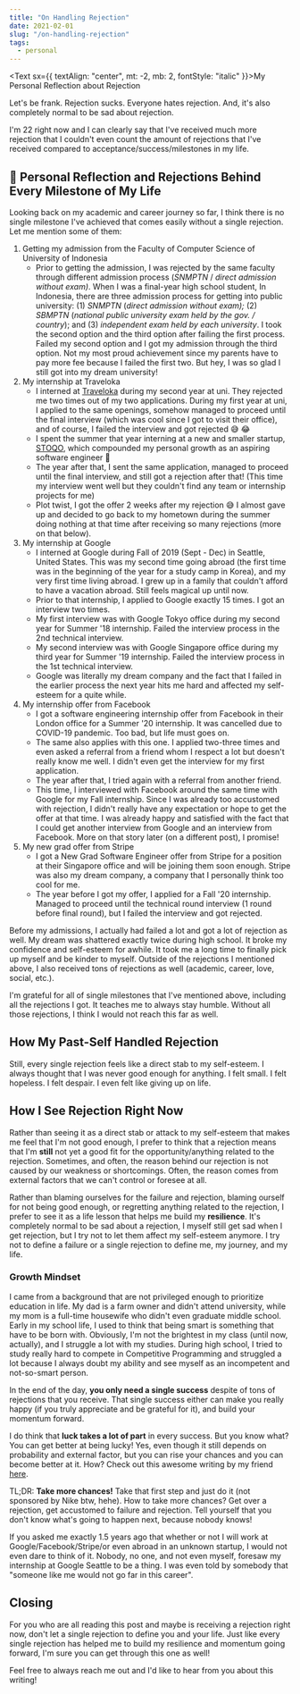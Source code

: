 ```yaml
---
title: "On Handling Rejection"
date: 2021-02-01
slug: "/on-handling-rejection"
tags:
  - personal
---
```


<Text sx={{ textAlign: "center", mt: -2, mb: 2, fontStyle: "italic" }}>My Personal Reflection about Rejection</Text>

Let's be frank. Rejection sucks. Everyone hates rejection. And, it's also completely normal to be sad about rejection.

I'm 22 right now and I can clearly say that I've received much more rejection that I couldn't even count the amount of rejections that I've received compared to acceptance/success/milestones in my life.

## 📔 Personal Reflection and Rejections Behind Every Milestone of My Life

Looking back on my academic and career journey so far, I think there is no single milestone I've achieved that comes easily without a single rejection. Let me mention some of them:

1. Getting my admission from the Faculty of Computer Science of University of Indonesia
   - Prior to getting the admission, I was rejected by the same faculty through different admission process (_SNMPTN_ / _direct admission without exam)_. When I was a final-year high school student, In Indonesia, there are three admission process for getting into public university: (1) _SNMPTN_ (_direct admission without exam);_ (2) _SBMPTN_ (_national public university exam held by the gov. / country_); and (3) _independent exam held by each university_. I took the second option and the third option after failing the first process. Failed my second option and I got my admission through the third option. Not my most proud achievement since my parents have to pay more fee because I failed the first two. But hey, I was so glad I still got into my dream university!
2. My internship at Traveloka
   - I interned at [Traveloka](https://www.traveloka.com) during my second year at uni. They rejected me two times out of my two applications. During my first year at uni, I applied to the same openings, somehow managed to proceed until the final interview (which was cool since I got to visit their office), and of course, I failed the interview and got rejected 😅 😂
   - I spent the summer that year interning at a new and smaller startup, [STOQO](https://www.linkedin.com/company/stoqo-technologies), which compounded my personal growth as an aspiring software engineer 🚀
   - The year after that, I sent the same application, managed to proceed until the final interview, and still got a rejection after that! (This time my interview went well but they couldn't find any team or internship projects for me)
   - Plot twist, I got the offer 2 weeks after my rejection 😅 I almost gave up and decided to go back to my hometown during the summer doing nothing at that time after receiving so many rejections (more on that below).
3. My internship at Google
   - I interned at Google during Fall of 2019 (Sept - Dec) in Seattle, United States. This was my second time going abroad (the first time was in the beginning of the year for a study camp in Korea), and my very first time living abroad. I grew up in a family that couldn't afford to have a vacation abroad. Still feels magical up until now.
   - Prior to that internship, I applied to Google exactly 15 times. I got an interview two times.
   - My first interview was with Google Tokyo office during my second year for Summer '18 internship. Failed the interview process in the 2nd technical interview.
   - My second interview was with Google Singapore office during my third year for Summer '19 internship. Failed the interview process in the 1st technical interview.
   - Google was literally my dream company and the fact that I failed in the earlier process the next year hits me hard and affected my self-esteem for a quite while.
4. My internship offer from Facebook
   - I got a software engineering internship offer from Facebook in their London office for a Summer '20 internship. It was cancelled due to COVID-19 pandemic. Too bad, but life must goes on.
   - The same also applies with this one. I applied two-three times and even asked a referral from a friend whom I respect a lot but doesn't really know me well. I didn't even get the interview for my first application.
   - The year after that, I tried again with a referral from another friend.
   - This time, I interviewed with Facebook around the same time with Google for my Fall internship. Since I was already too accustomed with rejection, I didn't really have any expectation or hope to get the offer at that time. I was already happy and satisfied with the fact that I could get another interview from Google and an interview from Facebook. More on that story later (on a different post), I promise!
5. My new grad offer from Stripe
   - I got a New Grad Software Engineer offer from Stripe for a position at their Singapore office and will be joining them soon enough. Stripe was also my dream company, a company that I personally think too cool for me.
   - The year before I got my offer, I applied for a Fall '20 internship. Managed to proceed until the technical round interview (1 round before final round), but I failed the interview and got rejected.

Before my admissions, I actually had failed a lot and got a lot of rejection as well. My dream was shattered exactly twice during high school. It broke my confidence and self-esteem for awhile. It took me a long time to finally pick up myself and be kinder to myself. Outside of the rejections I mentioned above, I also received tons of rejections as well (academic, career, love, social, etc.).

I'm grateful for all of single milestones that I've mentioned above, including all the rejections I got. It teaches me to always stay humble. Without all those rejections, I think I would not reach this far as well.

## How My Past-Self Handled Rejection

Still, every single rejection feels like a direct stab to my self-esteem. I always thought that I was never good enough for anything. I felt small. I felt hopeless. I felt despair. I even felt like giving up on life.

## How I See Rejection Right Now

Rather than seeing it as a direct stab or attack to my self-esteem that makes me feel that I'm not good enough, I prefer to think that a rejection means that I'm **still** not yet a good fit for the opportunity/anything related to the rejection. Sometimes, and often, the reason behind our rejection is not caused by our weakness or shortcomings. Often, the reason comes from external factors that we can't control or foresee at all.

Rather than blaming ourselves for the failure and rejection, blaming ourself for not being good enough, or regretting anything related to the rejection, I prefer to see it as a life lesson that helps me build my **resilience**. It's completely normal to be sad about a rejection, I myself still get sad when I get rejection, but I try not to let them affect my self-esteem anymore. I try not to define a failure or a single rejection to define me, my journey, and my life.

### Growth Mindset

I came from a background that are not privileged enough to prioritize education in life. My dad is a farm owner and didn't attend university, while my mom is a full-time housewife who didn't even graduate middle school. Early in my school life, I used to think that being smart is something that have to be born with. Obviously, I'm not the brightest in my class (until now, actually), and I struggle a lot with my studies. During high school, I tried to study really hard to compete in Competitive Programming and struggled a lot because I always doubt my ability and see myself as an incompetent and not-so-smart person.

In the end of the day, **you only need a single success** despite of tons of rejections that you receive. That single success either can make you really happy (if you truly appreciate and be grateful for it), and build your momentum forward.

I do think that **luck takes a lot of part** in every success. But you know what? You can get better at being lucky! Yes, even though it still depends on probability and external factor, but you can rise your chances and you can become better at it. How? Check out this awesome writing by my friend [here](https://praditomo.me/blog/getting-good-at-being-lucky).

TL;DR: **Take more chances!** Take that first step and just do it (not sponsored by Nike btw, hehe). How to take more chances? Get over a rejection, get accustomed to failure and rejection. Tell yourself that you don't know what's going to happen next, because nobody knows!

If you asked me exactly 1.5 years ago that whether or not I will work at Google/Facebook/Stripe/or even abroad in an unknown startup, I would not even dare to think of it. Nobody, no one, and not even myself, foresaw my internship at Google Seattle to be a thing. I was even told by somebody that "someone like me would not go far in this career".

## Closing

For you who are all reading this post and maybe is receiving a rejection right now, don't let a single rejection to define you and your life. Just like every single rejection has helped me to build my resilience and momentum going forward, I'm sure you can get through this one as well!

Feel free to always reach me out and I'd like to hear from you about this writing!
